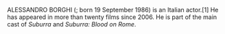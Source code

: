 ALESSANDRO BORGHI (; born 19 September 1986) is an Italian actor.[1] He has appeared in more than twenty films since 2006. He is part of the main cast of _Suburra_ and _Suburra: Blood on Rome_.
